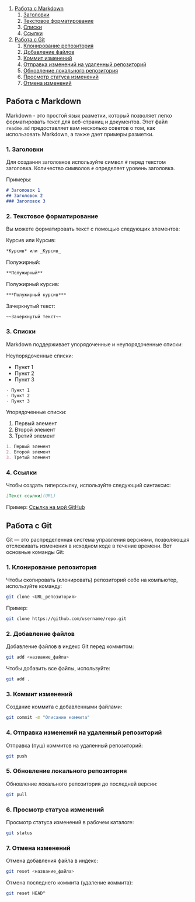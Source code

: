 1. [Работа с Markdown](#работа-с-markdown)
   1. [Заголовки](#1-заголовки)
   2. [Текстовое форматирование](#2-текстовое-форматирование)
   3. [Списки](#3-списки)
   4. [Ссылки](#4-ссылки)
2. [Работа с Git](#работа-с-git)
   1. [Клонирование репозитория](#1-клонирование-репозитория)
   2. [Добавление файлов](#2-добавление-файлов)
   3. [Коммит изменений](#3-коммит-изменений)
   4. [Отправка изменений на удаленный репозиторий](#4-отправка-изменений-на-удаленный-репозиторий)
   5. [Обновление локального репозитория](#5-обновление-локального-репозитория)
   6. [Просмотр статуса изменений](#6-просмотр-статуса-изменений)
   7. [Отмена изменений](#7-отмена-изменений)

## Работа с Markdown

Markdown - это простой язык разметки, который позволяет легко форматировать текст для веб-страниц и документов. Этот файл `readme.md` предоставляет вам несколько советов о том, как использовать Markdown, а также дает примеры разметки.

### 1. Заголовки

Для создания заголовков используйте символ `#` перед текстом заголовка. Количество символов `#` определяет уровень заголовка.

Примеры:
```markdown
# Заголовок 1
## Заголовок 2
### Заголовок 3
```

### 2. Текстовое форматирование

Вы можете форматировать текст с помощью следующих элементов:

Курсив или Курсив:
```markdown
*Курсив* или _Курсив_
```
Полужирный:
```markdown
**Полужирный**
```
Полужирный курсив:
```markdown
***Полужирный курсив***
```
Зачеркнутый текст:
```markdown
~~Зачеркнутый текст~~
```

### 3. Списки

Markdown поддерживает упорядоченные и неупорядоченные списки:

Неупорядоченные списки:

- Пункт 1
- Пункт 2
- Пункт 3

```markdown
- Пункт 1
- Пункт 2
- Пункт 3
```

Упорядоченные списки:

1. Первый элемент
2. Второй элемент
3. Третий элемент

```markdown
1. Первый элемент
2. Второй элемент
3. Третий элемент
```

### 4. Ссылки

Чтобы создать гиперссылку, используйте следующий синтаксис:
```markdown
[Текст ссылки](URL)
```

Пример:
[Ссылка на мой GitHub](https://github.com/MaximalZL/edu_git)

## Работа с Git

Git — это распределенная система управления версиями, позволяющая отслеживать изменения в исходном коде в течение времени. Вот основные команды Git:

### 1. Клонирование репозитория

Чтобы скопировать (клонировать) репозиторий себе на компьютер, используйте команду:

```bash
git clone <URL_репозитория>
```

Пример:
```bash
git clone https://github.com/username/repo.git
```

### 2. Добавление файлов

Добавление файлов в индекс Git перед коммитом:
```bash
git add <название_файла>
```

Чтобы добавить все файлы, используйте:
```bash
git add .
```

### 3. Коммит изменений

Создание коммита с добавленными файлами:
```bash
git commit -m "Описание коммита"
```

### 4. Отправка изменений на удаленный репозиторий

Отправка (пуш) коммитов на удаленный репозиторий:
```bash
git push
```

### 5. Обновление локального репозитория

Обновление локального репозитория до последней версии:
```bash
git pull
```

### 6. Просмотр статуса изменений

Просмотр статуса изменений в рабочем каталоге:
```bash
git status
```

### 7. Отмена изменений

Отмена добавления файла в индекс:
```bash
git reset <название_файла>
```

Отмена последнего коммита (удаление коммита):
```bash
git reset HEAD^
```